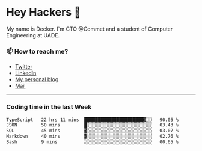 # Hey Hackers 👋

My name is Decker. I`m CTO @Commet and a student of Computer Engineering at UADE.

### 📫 How to reach me?
- [Twitter](https://x.com/0xDecker) 
- [LinkedIn](https://www.linkedin.com/in/decker-urbano/) 
- [My personal blog](http://decker.sh) 
- [Mail](mailto:me@decker.sh)

---

### Coding time in the last Week

<!--START_SECTION:waka-->

```txt
TypeScript   22 hrs 11 mins  ██████████████████████▓░░   90.05 %
JSON         50 mins         █░░░░░░░░░░░░░░░░░░░░░░░░   03.43 %
SQL          45 mins         ▓░░░░░░░░░░░░░░░░░░░░░░░░   03.07 %
Markdown     40 mins         ▓░░░░░░░░░░░░░░░░░░░░░░░░   02.76 %
Bash         9 mins          ░░░░░░░░░░░░░░░░░░░░░░░░░   00.65 %
```

<!--END_SECTION:waka-->
